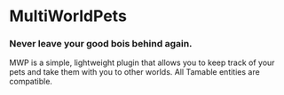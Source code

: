 # MultiWorldPets
### Never leave your good bois behind again.

MWP is a simple, lightweight plugin that allows you to keep track of your pets and take them with you to other worlds. All Tamable entities are compatible.